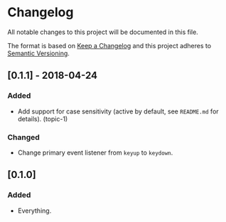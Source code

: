 # Changelog
All notable changes to this project will be documented in this file.

The format is based on [Keep a Changelog](http://keepachangelog.com/) and this project adheres to [Semantic Versioning](http://semver.org/).

## [0.1.1] - 2018-04-24
### Added
- Add support for case sensitivity (active by default, see `README.md` for details). (topic-1)

### Changed
- Change primary event listener from `keyup` to `keydown`.

## [0.1.0]
### Added
- Everything.
